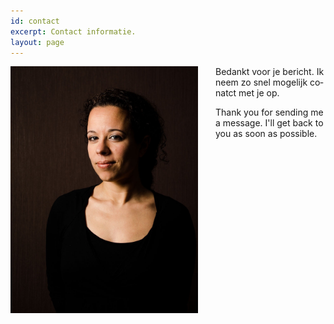 ```yaml
---
id: contact
excerpt: Contact informatie.
layout: page
---
```


<img src="portfolio/belin.jpg" style="width: 300px; float: left; margin-right: 2em" alt="Belinda"/>

<div lang="nl" markdown="1">

Bedankt voor je bericht. Ik neem zo snel mogelijk conatct met je op.

</div>

<div lang="en" markdown="1">

Thank you for sending me a message. I'll get back to you as soon as possible.

</div>

